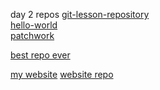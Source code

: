 day 2 repos
[git-lesson-repository](https://github.com/Merilien/git-lesson-repository)  
[hello-world](https://github.com/Merilien/hello-world)  
[patchwork](https://github.com/Merilien/patchwork)  

[best repo 
ever](https://github.com/green-fox-academy/seadog-syllabus)

[my website](merilien.github.io)
[website 
repo](https://github.com/Merilien/merilien.github.io)


